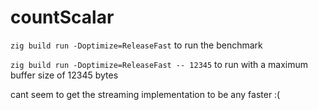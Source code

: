# countScalar

`zig build run -Doptimize=ReleaseFast` to run the benchmark

`zig build run -Doptimize=ReleaseFast -- 12345` to run with a maximum buffer size of 12345 bytes


cant seem to get the streaming implementation to be any faster :(
